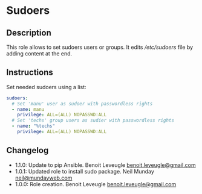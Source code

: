 # Sudoers

## Description

This role allows to set sudoers users or groups. It edits */etc/sudoers* file by
adding content at the end.

## Instructions

Set needed sudoers using a list:

```yaml
sudoers:
  # Set 'manu' user as sudoer with passwordless rights
  - name: manu
    privilege: ALL=(ALL) NOPASSWD:ALL
  # Set 'techs' group users as sudier with passwordless rights
  - name: "%techs"
    privilege: ALL=(ALL) NOPASSWD:ALL
```

## Changelog

* 1.1.0: Update to pip Ansible. Benoit Leveugle <benoit.leveugle@gmail.com>
* 1.0.1: Updated role to install sudo package. Neil Munday <neil@mundayweb.com>
* 1.0.0: Role creation. Benoit Leveugle <benoit.leveugle@gmail.com>
